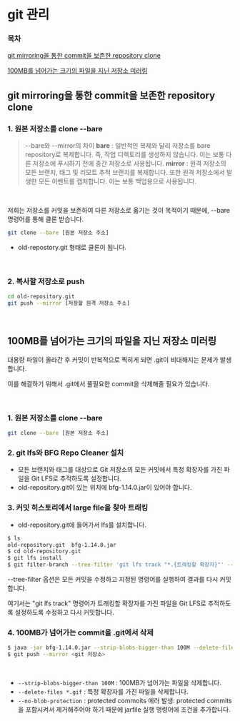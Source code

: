 # git 관리
### 목차

[git mirroring을 통한 commit을 보존한 repository clone](#git-mirroring을-통한-commit을-보존한-repository-clone)

[100MB를 넘어가는 크기의 파일을 지닌 저장소 미러링](#100mb를-넘어가는-크기의-파일을-지닌-저장소-미러링)


## git mirroring을 통한 commit을 보존한 repository clone

### 1. 원본 저장소를 clone --bare

> --bare와 --mirror의 차이
> **bare** : 일반적인 복제와 달리 저장소를 bare repository로 복제합니다. 즉, 작업 디렉토리를 생성하지 않습니다. 이는 보통 다른 저장소에 푸시하기 전에 중간 저장소로 사용됩니다.
> **mirror** : 원격 저장소의 모든 브랜치, 태그 및 리모트 추적 브랜치를 복제합니다. 또한 원격 저장소에서 발생한 모든 이벤트를 캡처합니다. 이는 보통 백업용으로 사용됩니다.

<br>

저희는 저장소를 커밋을 보존하여 다른 저장소로 옮기는 것이 목적이기 때문에, --bare 명령어를 통해 클론 받습니다.

```bash
git clone --bare [원본 저장소 주소]
```

- old-repostory.git 형태로 클론이 됩니다.

<br>

### 2. 복사할 저장소로 push

```bash
cd old-repository.git
git push --mirror [저장할 원격 저장소 주소]
```

<br>

## 100MB를 넘어가는 크기의 파일을 지닌 저장소 미러링

대용량 파일이 올라간 후 커밋이 반복적으로 찍히게 되면 .git이 비대해지는 문제가 발생합니다.

이를 해결하기 위해서 .git에서 풀필요한 commit을 삭제해줄 필요가 있습니다.

<br>


### 1. 원본 저장소를 clone --bare

```bash
git clone --bare [원본 저장소 주소]
```

### 2. git lfs와 BFG Repo Cleaner 설치

- 모든 브랜치와 태그를 대상으로 Git 저장소의 모든 커밋에서 특정 확장자를 가진 파일을 Git LFS로 추적하도록 설정합니다.
- old-repository.git이 있는 위치에 bfg-1.14.0.jar이 있어야 합니다.


### 3. 커밋 히스토리에서 large file을 찾아 트래킹

- old-repository.git에 들어가서 lfs를 설치합니다.

```bash
$ ls
old-repository.git  bfg-1.14.0.jar
$ cd old-repository.git
$ git lfs install
$ git filter-branch --tree-filter 'git lfs track "*.{트래킹할 확장자}"' -- --all
```

--tree-filter 옵션은 모든 커밋을 수정하고 지정된 명령어를 실행하여 결과를 다시 커밋합니다. 

여기서는 "git lfs track" 명령어가 트래킹할 확장자를 가진 파일을 Git LFS로 추적하도록 설정하도록 수정하고 다시 커밋합니다.

### 4. 100MB가 넘어가는 commit을 .git에서 삭제
```bash
$ java -jar bfg-1.14.0.jar --strip-blobs-bigger-than 100M --delete-files *.gif --no-blob-protection
$ git push --mirror <git 저장소>
```
<br>

- `--strip-blobs-bigger-than 100M` : 100MB가 넘어가는 파일을 삭제합니다.
- `--delete-files *.gif` : 특정 확장자를 가진 파일을 삭제합니다.
- `--no-blob-protection` : protected commoits 에러 발생: protected commits을 포함시켜서 제거해주어야 하기 때문에 jarfile 실행 명령어에 조건을 추가합니다.

